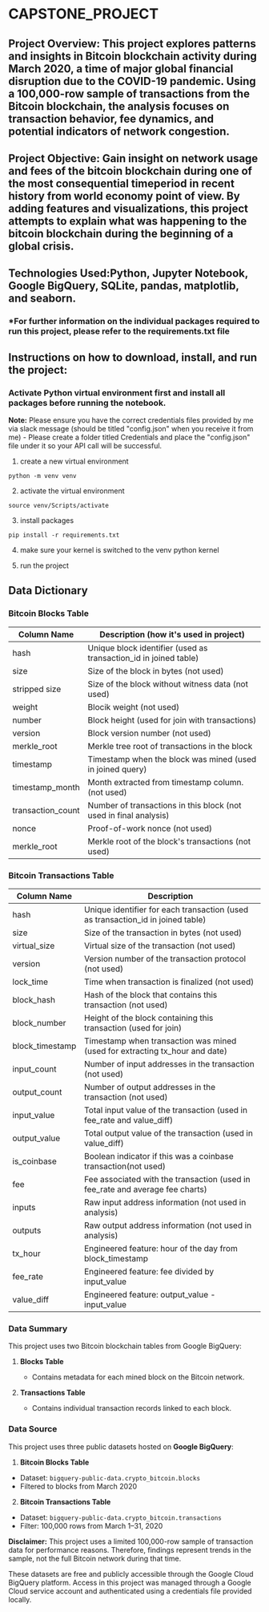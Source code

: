 # CAPSTONE_PROJECT

## Project Overview: This project explores patterns and insights in Bitcoin blockchain activity during March 2020, a time of major global financial disruption due to the COVID-19 pandemic. Using a 100,000-row sample of transactions from the Bitcoin blockchain, the analysis focuses on transaction behavior, fee dynamics, and potential indicators of network congestion.

## Project Objective: Gain insight on network usage and fees of the bitcoin blockchain during one of the most consequential timeperiod in recent history from world economy point of view. By adding features and visualizations, this project attempts to explain what was happening to the bitcoin blockchain during the beginning of a global crisis. 

## Technologies Used:Python, Jupyter Notebook, Google BigQuery, SQLite, pandas, matplotlib, and seaborn.
### *For further information on the individual packages required to run this project, please refer to the requirements.txt file 
 
## Instructions on how to download, install, and run the project:

### Activate Python virtual environment first and install all packages before running the notebook.

**Note:** Please ensure you have the correct credentials files provided by me via slack message (should be titled "config.json" when you receive it from me) - Please create a folder titled Credentials and place the "config.json" file under it so your API call will be successful.

1. create a new virtual environment
```
python -m venv venv
```

2. activate the virtual environment
```
source venv/Scripts/activate
```

3. install packages
```
pip install -r requirements.txt
```

4. make sure your kernel is switched to the venv python kernel

5. run the project




## Data Dictionary 

### Bitcoin Blocks Table

| Column Name       | Description (how it's used in project)                                |
|-------------------|-----------------------------------------------------------------------|
| hash              | Unique block identifier (used as transaction_id in joined table)      |
| size              | Size of the block in bytes (not used)                                 |
| stripped size     | Size of the block without witness data (not used)                     |
| weight            | Blocik weight (not used)                                              |
| number            | Block height (used for join with transactions)                        |
| version           | Block version number (not used)                                       |
| merkle_root       | Merkle tree root of transactions in the block                         |
| timestamp         | Timestamp when the block was mined (used in joined query)             |
| timestamp_month   | Month extracted from timestamp column.(not used)                      |
| transaction_count | Number of transactions in this block (not used in final analysis)     |
| nonce             | Proof-of-work nonce (not used)                                        |
| merkle_root       | Merkle root of the block's transactions (not used)                    |

### Bitcoin Transactions Table
| Column Name      | Description                                                                    |
|------------------|--------------------------------------------------------------------------------|
| hash             | Unique identifier for each transaction (used as transaction_id in joined table)|
| size             | Size of the transaction in bytes (not used)                                    |
| virtual_size     | Virtual size of the transaction (not used)                                     |
| version          | Version number of the transaction protocol (not used)                          |
| lock_time        | Time when transaction is finalized (not used)                                  |
| block_hash       | Hash of the block that contains this transaction (not used)                    |
| block_number     | Height of the block containing this transaction (used for join)                |
| block_timestamp  | Timestamp when transaction was mined (used for extracting tx_hour and date)    |
| input_count      | Number of input addresses in the transaction (not used)                        |
| output_count     | Number of output addresses in the transaction (not used)                       |
| input_value      | Total input value of the transaction (used in fee_rate and value_diff)         |
| output_value     | Total output value of the transaction (used in value_diff)                     |
| is_coinbase      | Boolean indicator if this was a coinbase transaction(not used)                 |
| fee              | Fee associated with the transaction (used in fee_rate and average fee charts)  |
| inputs           | Raw input address information (not used in analysis)                           |
| outputs          | Raw output address information (not used in analysis)                          |
| tx_hour          | Engineered feature: hour of the day from block_timestamp                       |
| fee_rate         | Engineered feature: fee divided by input_value                                 |
| value_diff       | Engineered feature: output_value - input_value                                 |

### Data Summary
This project uses two Bitcoin blockchain tables from Google BigQuery:
1. **Blocks Table**
    - Contains metadata for each mined block on the Bitcoin network.


2. **Transactions Table**
    - Contains individual transaction records linked to each block.



### Data Source

This project uses three public datasets hosted on **Google BigQuery**:

1. **Bitcoin Blocks Table**
  - Dataset: `bigquery-public-data.crypto_bitcoin.blocks`  
  - Filtered to blocks from March 2020


2. **Bitcoin Transactions Table**  
  - Dataset: `bigquery-public-data.crypto_bitcoin.transactions`  
  - Filter: 100,000 rows from March 1–31, 2020

**Disclaimer:** This project uses a limited 100,000-row sample of transaction data for performance reasons. Therefore, findings represent trends in the sample, not the full Bitcoin network during that time.

These datasets are free and publicly accessible through the Google Cloud BigQuery platform. Access in this project was managed through a Google Cloud service account and authenticated using a credentials file provided locally.